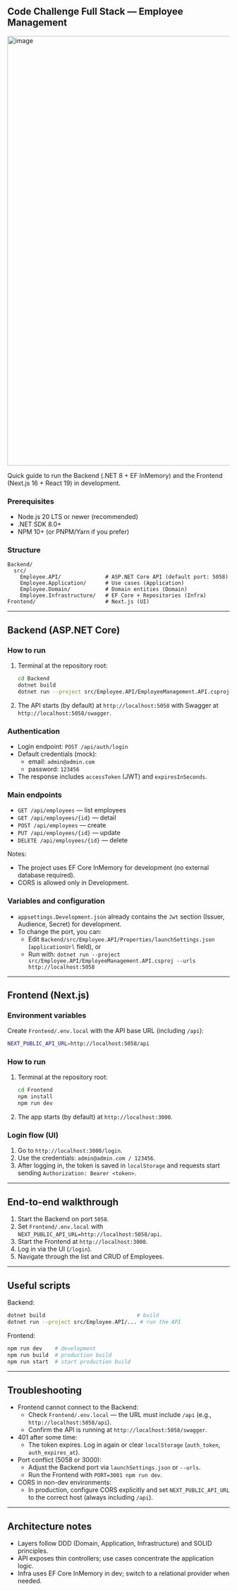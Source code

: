 ## Code Challenge Full Stack — Employee Management
<img width="2548" height="972" alt="image" src="https://github.com/user-attachments/assets/b7057dbc-04f5-4d0a-a7f3-c5ed58af701d" />

Quick guide to run the Backend (.NET 8 + EF InMemory) and the Frontend (Next.js 16 + React 19) in development.

### Prerequisites
- Node.js 20 LTS or newer (recommended)
- .NET SDK 8.0+
- NPM 10+ (or PNPM/Yarn if you prefer)

### Structure
```
Backend/
  src/
    Employee.API/              # ASP.NET Core API (default port: 5058)
    Employee.Application/      # Use cases (Application)
    Employee.Domain/           # Domain entities (Domain)
    Employee.Infrastructure/   # EF Core + Repositories (Infra)
Frontend/                      # Next.js (UI)
```

---

## Backend (ASP.NET Core)

### How to run
1. Terminal at the repository root:
   ```bash
   cd Backend
   dotnet build
   dotnet run --project src/Employee.API/EmployeeManagement.API.csproj
   ```
2. The API starts (by default) at `http://localhost:5058` with Swagger at `http://localhost:5058/swagger`.

### Authentication
- Login endpoint: `POST /api/auth/login`
- Default credentials (mock):
  - email: `admin@admin.com`
  - password: `123456`
- The response includes `accessToken` (JWT) and `expiresInSeconds`.

### Main endpoints
- `GET /api/employees` — list employees
- `GET /api/employees/{id}` — detail
- `POST /api/employees` — create
- `PUT /api/employees/{id}` — update
- `DELETE /api/employees/{id}` — delete

Notes:
- The project uses EF Core InMemory for development (no external database required).
- CORS is allowed only in Development.

### Variables and configuration
- `appsettings.Development.json` already contains the `Jwt` section (Issuer, Audience, Secret) for development.
- To change the port, you can:
  - Edit `Backend/src/Employee.API/Properties/launchSettings.json` (`applicationUrl` field), or
  - Run with: `dotnet run --project src/Employee.API/EmployeeManagement.API.csproj --urls http://localhost:5058`

---

## Frontend (Next.js)

### Environment variables
Create `Frontend/.env.local` with the API base URL (including `/api`):
```bash
NEXT_PUBLIC_API_URL=http://localhost:5058/api
```

### How to run
1. Terminal at the repository root:
   ```bash
   cd Frontend
   npm install
   npm run dev
   ```
2. The app starts (by default) at `http://localhost:3000`.

### Login flow (UI)
1. Go to `http://localhost:3000/login`.
2. Use the credentials: `admin@admin.com / 123456`.
3. After logging in, the token is saved in `localStorage` and requests start sending `Authorization: Bearer <token>`.

---

## End-to-end walkthrough
1. Start the Backend on port `5058`.
2. Set `Frontend/.env.local` with `NEXT_PUBLIC_API_URL=http://localhost:5058/api`.
3. Start the Frontend at `http://localhost:3000`.
4. Log in via the UI (`/login`).
5. Navigate through the list and CRUD of Employees.

---

## Useful scripts
Backend:
```bash
dotnet build                             # build
dotnet run --project src/Employee.API/... # run the API
```

Frontend:
```bash
npm run dev    # development
npm run build  # production build
npm run start  # start production build
```

---

## Troubleshooting
- Frontend cannot connect to the Backend:
  - Check `Frontend/.env.local` — the URL must include `/api` (e.g., `http://localhost:5058/api`).
  - Confirm the API is running at `http://localhost:5058/swagger`.
- 401 after some time:
  - The token expires. Log in again or clear `localStorage` (`auth_token`, `auth_expires_at`).
- Port conflict (5058 or 3000):
  - Adjust the Backend port via `launchSettings.json` or `--urls`.
  - Run the Frontend with `PORT=3001 npm run dev`.
- CORS in non-dev environments:
  - In production, configure CORS explicitly and set `NEXT_PUBLIC_API_URL` to the correct host (always including `/api`).

---

## Architecture notes
- Layers follow DDD (Domain, Application, Infrastructure) and SOLID principles.
- API exposes thin controllers; use cases concentrate the application logic.
- Infra uses EF Core InMemory in dev; switch to a relational provider when needed.